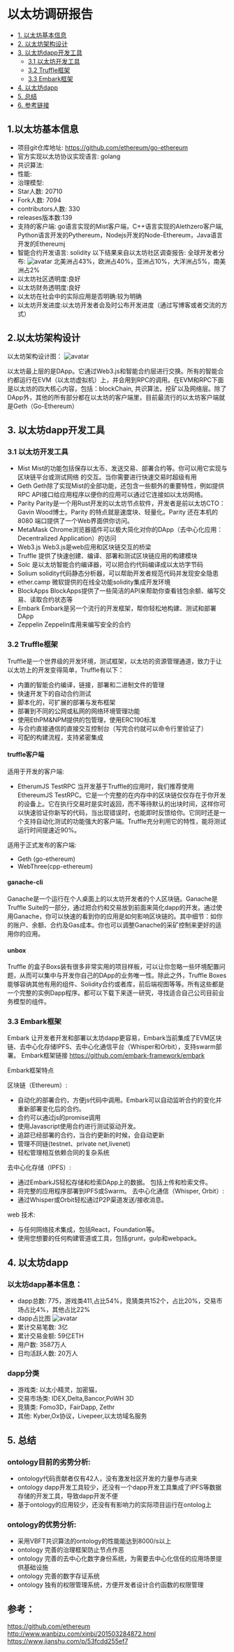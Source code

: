 # 以太坊调研报告

* [1. 以太坊基本信息](#1.以太坊基本信息)
* [2. 以太坊架构设计](#2.以太坊架构设计)
* [3. 以太坊dapp开发工具](#3.以太坊dapp开发工具)
   * [3.1 以太坊开发工具](#3.1以太坊开发工具)
   * [3.2 Truffle框架](#3.2Truffle框架)
   * [3.3 Embark框架](#3.3Embark框架)
* [4. 以太坊dapp](#4.以太坊dapp)
* [5. 总结](#5.总结)
* [6. 参考链接](#6.参考链接)


## 1.以太坊基本信息

* 项目git仓库地址: https://github.com/ethereum/go-ethereum
* 官方实现以太坊协议实现语言: golang
* 共识算法:
* 性能:
* 治理模型:
* Star人数: 20710
* Fork人数: 7094
* contributors人数: 330
* releases版本数:139
* 支持的客户端: go语言实现的Mist客户端，C++语言实现的Alethzero客户端, Python语言开发的Pythereum，Nodejs开发的Node-Ethereum，Java语言开发的Ethereumj
* 智能合约开发语言: solidity
以下结果来自以太坊社区调查报告:
全球开发者分布:
![avatar](https://github.com/lucas7788/workingdata/blob/master/blockchaingames/ethereum/developer.png)
北美洲占43%，欧洲占40%，亚洲占10%，大洋洲占5%，南美洲占2%
* 以太坊社区透明度:良好
* 以太坊财务透明度:良好
* 以太坊在社会中的实际应用是否明确:较为明确
* 以太坊开发进度:以太坊开发者会及时公布开发进度（通过写博客或者交流的方式）

## 2.以太坊架构设计
以太坊架构设计图：
![avatar](https://github.com/lucas7788/workingdata/blob/master/blockchaingames/ethereum/ethereum.jpg)

以太坊最上层的是DApp。它通过Web3.js和智能合约层进行交换。所有的智能合约都运行在EVM（以太坊虚拟机）上，并会用到RPC的调用。在EVM和RPC下面是以太坊的四大核心内容，包括：blockChain, 共识算法，挖矿以及网络层。除了DApp外，其他的所有部分都在以太坊的客户端里，目前最流行的以太坊客户端就是Geth（Go-Ethereum）

## 3. 以太坊dapp开发工具
### 3.1 以太坊开发工具
* Mist Mist的功能包括保存以太币、发送交易、部署合约等。你可以用它实现与区块链平台或测试网络
的交互。当你需要进行快速交易时超级有用
* Geth Geth除了实现Mist的全部功能，还包含一些额外的重要特性，例如提供RPC API接口给应用程序以便你的应用可以通过它连接如以太坊网络。
* Parity Parity是一个用Rust开发的以太坊节点软件，开发者是前以太坊CTO：Gavin Wood博士。Parity 的特点就是速度块、轻量化。Parity 还在本机的8080 端口提供了一个Web界面供你访问。
* MetaMask Chrome浏览器插件可以极大简化对你的DApp（去中心化应用：Decentralized Application）的访问
* Web3.js  Web3.js是web应用和区块链交互的桥梁
* Truffle 提供了快速创建、编译、部署和测试区块链应用的构建模块
* Solc 是以太坊智能合约编译器，可以把合约代码编译成以太坊字节码
* Solium solidity代码静态分析器，可以帮助开发者规范代码并发现安全隐患
* ether.camp 微软提供的在线全功能solidity集成开发环境
* BlockApps BlockApps提供了一些简洁的API来帮助你查看钱包余额、编写交易、读取合约状态等
* Embark Embark是另一个流行的开发框架，帮你轻松地构建、测试和部署DApp
* Zeppelin Zeppelin库用来编写安全的合约
### 3.2 Truffle框架
Truffle是一个世界级的开发环境，测试框架，以太坊的资源管理通道，致力于让以太坊上的开发变得简单，Truffle有以下：
* 内置的智能合约编译，链接，部署和二进制文件的管理
* 快速开发下的自动合约测试
* 脚本化的，可扩展的部署与发布框架
* 部署到不同的公网或私网的网络环境管理功能
* 使用EthPM&NPM提供的包管理，使用ERC190标准
* 与合约直接通信的直接交互控制台（写完合约就可以命令行里验证了）
* 可配的构建流程，支持紧密集成

#### truffle客户端
适用于开发的客户端:
* EtherumJS TestRPC 当开发基于Truffle的应用时，我们推荐使用EthereumJS TestRPC。它是一个完整的在内存中的区块链仅仅存在于你开发的设备上。它在执行交易时是实时返回，而不等待默认的出块时间，这样你可以快速验证你新写的代码，当出现错误时，也能即时反馈给你。它同时还是一个支持自动化测试的功能强大的客户端。Truffle充分利用它的特性，能将测试运行时间提速近90%。

适用于正式发布的客户端:
* Geth (go-ethereum)
* WebThree(cpp-ethereum)
#### ganache-cli
Ganache是一个运行在个人桌面上的以太坊开发者的个人区块链。Ganache是Truffle Suite的一部分，通过把合约和交易放到前面来简化dapp的开发。通过使用Ganache，你可以快速的看到你的应用是如何影响区块链的。其中细节：如你的账户、余额、合约及Gas成本。你也可以调整Ganache的采矿控制来更好的适用你的应用。
#### unbox
Truffle 的盒子Boxs装有很多非常实用的项目样板，可以让你忽略一些环境配置问题，从而可以集中与开发你自己的DApp的业务唯一性。除此之外，Truffle Boxes能够容纳其他有用的组件、Solidity合约或者库，前后端视图等等。所有这些都是一个完整的实例Dapp程序。都可以下载下来逐一研究，寻找适合自己公司目前业务模型的组件。

### 3.3 Embark框架
Embark 让开发者开发和部署以太坊dapp更容易，Embark当前集成了EVM区块链、去中心化存储IPFS、去中心化通信平台（Whisper和Orbit），支持swarm部署。
Embark框架链接 https://github.com/embark-framework/embark

Embark框架特点

区块链（Ethereum）:

* 自动化的部署合约，方便js代码中调用。Embark可以自动监听合约的变化并重新部署变化后的合约。
* 合约可以通过js的promise调用
* 使用Javascript使用合约进行测试驱动开发。
* 追踪已经部署的合约，当合约更新的时候，会自动更新
* 管理不同链(testnet、private net,livenet)
* 轻松管理相互依赖合同的复杂系统

去中心化存储（IPFS）:

* 通过EmbarkJS轻松存储和检索DApp上的数据。 包括上传和检索文件。
* 将完整的应用程序部署到IPFS或Swarm。
去中心化通信（Whisper, Orbit）:
* 通过Whisper或Orbit轻松通过P2P渠道发送/接收消息。

web 技术:

* 与任何网络技术集成，包括React，Foundation等。
* 使用您想要的任何构建管道或工具，包括grunt，gulp和webpack。


## 4. 以太坊dapp
### 以太坊dapp基本信息：
* dapp总数: 775，游戏类411,占比54%，竞猜类共152个，占比20%，交易市场占比4%，其他占比22%
* dapp占比图
![avatar](https://github.com/lucas7788/workingdata/blob/master/blockchaingames/ethereum/dapp.jpg)
* 累计交易笔数: 3亿
* 累计交易金额: 59亿ETH
* 用户数: 3587万人
* 日均活跃人数: 20万人
### dapp分类
* 游戏类: 以太小精灵，加密猫，
* 交易市场类: IDEX,Delta,Bancor,PoWH 3D
* 竞猜类: Fomo3D，FairDapp, Zethr
* 其他: Kyber,Ox协议，Livepeer,以太坊域名服务

## 5. 总结

### ontology目前的劣势分析:

* ontology代码贡献者仅有42人，没有激发社区开发的力量参与进来
* ontology dapp开发工具较少，还没有一个dapp开发工具集成了IPFS等数据存储的开发工具，导致dapp开发不便
* 基于ontology的应用较少，还没有有影响力的实际项目运行在ontolog上

### ontology的优势分析:

* 采用VBFT共识算法的ontology的性能能达到8000/s以上
* ontology 完善的治理框架防止节点作恶
* ontology 完善的去中心化数字身份系统，为需要去中心化信任的应用场景提供基础设施
* ontology 完善的数字存证系统
* ontology 独有的权限管理系统，方便开发者设计合约函数的权限管理



## 参考：
https://github.com/ethereum
http://www.wanbizu.com/xinbi/201503284872.html
https://www.jianshu.com/p/53fcdd255ef7
